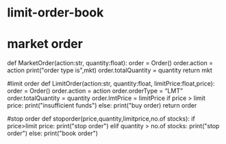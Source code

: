 # limit-order-book
# market order 
def MarketOrder(action:str, quantity:float):
    order = Order()
    order.action = action
    print("order type is",mkt)
    order.totalQuantity = quantity
    return mkt
    
#limit order
def LimitOrder(action:str, quantity:float, limitPrice:float,price):
    order = Order()
    order.action = action
    order.orderType = “LMT”
    order.totalQuantity = quantity
    order.lmtPrice = limitPrice
    if price > limit price:
        print("insufficient funds")
    else:
        print("buy order)
    return order
    
#stop order
def stoporder(price,quantity,limitprice,no.of stocks):
if price>limit price:
   print("stop order")
elif quantity > no.of stocks:
   print("stop order")
else:
   print("book order")
